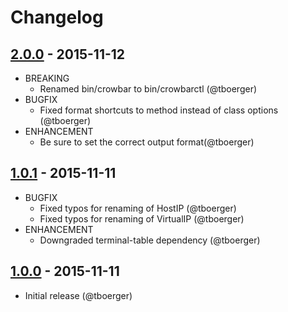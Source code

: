 # Changelog

## [2.0.0](https://github.com/crowbar/crowbar-client/releases/tag/v2.0.0) - 2015-11-12

* BREAKING
  * Renamed bin/crowbar to bin/crowbarctl (@tboerger)
* BUGFIX
  * Fixed format shortcuts to method instead of class options (@tboerger)
* ENHANCEMENT
  * Be sure to set the correct output format(@tboerger)

## [1.0.1](https://github.com/crowbar/crowbar-client/releases/tag/v1.0.1) - 2015-11-11

* BUGFIX
  * Fixed typos for renaming of HostIP (@tboerger)
  * Fixed typos for renaming of VirtualIP (@tboerger)
* ENHANCEMENT
  * Downgraded terminal-table dependency (@tboerger)

## [1.0.0](https://github.com/crowbar/crowbar-client/releases/tag/v1.0.0) - 2015-11-11

* Initial release (@tboerger)
